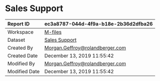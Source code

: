 



# Sales Support

|Report ID|ec3a8787-044d-4f9a-b18e-2b36d2dfba26|
| :--- | :--- |
|Workspace|[M-files](../Workspaces/M-files.md)|
|Dataset|[Sales Support](../Datasets/Sales-Support.md)|
|Created By|Morgan.Geffroy@rolandberger.com|
|Created Date|December 13, 2019 11:55:42|
|Modified By|Morgan.Geffroy@rolandberger.com|
|Modified Date|December 13, 2019 11:55:42|
